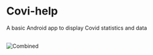 # Covi-help
A basic Android app to display Covid statistics and data <br><br>

![Combined](https://user-images.githubusercontent.com/69041236/167177291-9d140460-6728-4069-ad41-7ff6c26e685a.png)
